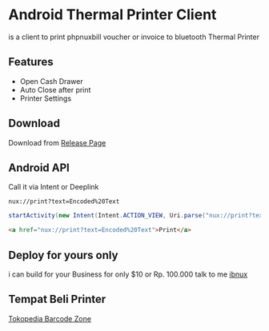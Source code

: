 # Android Thermal Printer Client

is a client to print phpnuxbill voucher or invoice to bluetooth Thermal Printer

## Features

- Open Cash Drawer
- Auto Close after print
- Printer Settings

## Download

Download from [Release Page](https://github.com/hotspotbilling/android-printer/releases)

## Android API

Call it via Intent or Deeplink
```
nux://print?text=Encoded%20Text
```

```java
startActivity(new Intent(Intent.ACTION_VIEW, Uri.parse("nux://print?text=Encoded%20Text")));
```

```html
<a href="nux://print?text=Encoded%20Text">Print</a>
```

## Deploy for yours only

i can build for your Business for only $10 or Rp. 100.000 talk to me [ibnux](https://t.me/ibnux)

## Tempat Beli Printer

[Tokopedia Barcode Zone](https://tokopedia.link/SLo9gm8rqHb)
